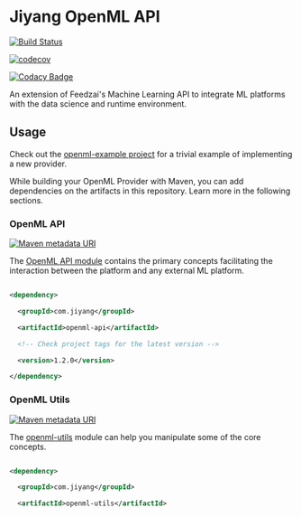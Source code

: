 # Jiyang OpenML API

[![Build Status](https://travis-ci.com/jiyang381/jiyang-openml.svg?branch=master)](https://travis-ci.com/jiyang381/jiyang-openml)

[![codecov](https://codecov.io/gh/jiyang381/jiyang-openml/branch/master/graph/badge.svg)](https://codecov.io/gh/jiyang381/jiyang-openml)

[![Codacy Badge](https://api.codacy.com/project/badge/Grade/052dc81a4434474da9a4f048c40a52eb?branch=master)](https://www.codacy.com/app/jiyang381/jiyang-openml?utm_source=github.com&amp;amp;utm_medium=referral&amp;amp;utm_content=jiyang381/jiyang-openml&amp;amp;utm_campaign=Badge_Grade)

An extension of Feedzai's Machine Learning API to integrate ML platforms with the data science and runtime environment.

## Usage

Check out the [openml-example project](https://github.com/jiyang381/jiyang-openml/tree/master/openml-example) for a trivial example of implementing a new provider.

While building your OpenML Provider with Maven, you can add dependencies on the artifacts in this repository. Learn more in the following sections.

### OpenML API

[![Maven metadata URI](https://img.shields.io/maven-metadata/v/http/central.maven.org/maven2/com/jiyang/openml-api/maven-metadata.xml.svg)](https://mvnrepository.com/artifact/com.jiyang/openml-api)

The [OpenML API module](https://github.com/jiyang381/jiyang-openml/tree/master/openml-api) contains the primary concepts facilitating the interaction between the platform and any external ML platform.

```xml

<dependency>

  <groupId>com.jiyang</groupId>

  <artifactId>openml-api</artifactId>

  <!-- Check project tags for the latest version -->

  <version>1.2.0</version>

</dependency>

```

### OpenML Utils

[![Maven metadata URI](https://img.shields.io/maven-metadata/v/http/central.maven.org/maven2/com/jiyang/openml-utils/maven-metadata.xml.svg)](https://mvnrepository.com/artifact/com.jiyang/openml-utils)

The [openml-utils](https://github.com/jiyang381/jiyang-openml/tree/master/openml-example) module can help you manipulate some of the core concepts.

```xml

<dependency>

  <groupId>com.jiyang</groupId>

  <artifactId>openml-utils</artifactId>

  